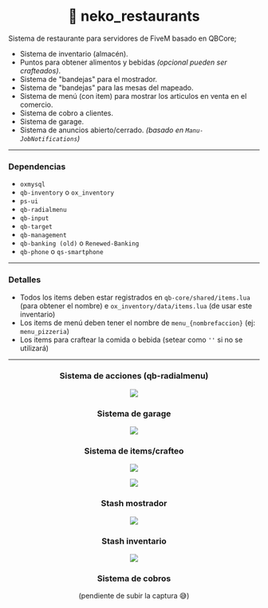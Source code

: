 <h1 align="center">🍟 neko_restaurants</h1>

Sistema de restaurante para servidores de FiveM basado en QBCore;

- Sistema de inventario (almacén).
- Puntos para obtener alimentos y bebidas _(opcional pueden ser crafteados)_.
- Sistema de "bandejas" para el mostrador.
- Sistema de "bandejas" para las mesas del mapeado.
- Sistema de menú (con item) para mostrar los articulos en venta en el comercio.
- Sistema de cobro a clientes.
- Sistema de garage.
- Sistema de anuncios abierto/cerrado. _(basado en `Manu-JobNotifications`)_

---

### Dependencias
- `oxmysql`
- `qb-inventory` o `ox_inventory`
- `ps-ui`
- `qb-radialmenu`
- `qb-input`
- `qb-target`
- `qb-management`
- `qb-banking (old)` o `Renewed-Banking`
- `qb-phone` o `qs-smartphone`

---

### Detalles
- Todos los items deben estar registrados en `qb-core/shared/items.lua` (para obtener el nombre) e `ox_inventory/data/items.lua` (de usar este inventario)
- Los items de menú deben tener el nombre de `menu_{nombrefaccion}` (ej: `menu_pizzeria`)
- Los items para craftear la comida o bebida (setear como `''` si no se utilizará)

---

<h3 align="center">Sistema de acciones (qb-radialmenu)</h3>
<p align="center"><img src="https://github.com/imkuroneko/neko_restaurants/assets/20273059/3d90091c-3878-4df0-acac-8262b4e1951b"/></p>

<h3 align="center">Sistema de garage</h3>
<p align="center"><img src="https://github.com/imkuroneko/neko_restaurants/assets/20273059/23f53685-cc3a-4624-bff6-a09384944359"/></p>

<h3 align="center">Sistema de items/crafteo</h3>
<p align="center"><img src="https://github.com/imkuroneko/neko_restaurants/assets/20273059/bbe253f4-b343-45ba-bb1c-8cb1f6a94ddf"/></p>
<p align="center"><img src="https://github.com/imkuroneko/neko_restaurants/assets/20273059/f05123b5-7483-46cf-b69e-3d5526bf43df"/></p>

<h3 align="center">Stash mostrador</h3>
<p align="center"><img src="https://github.com/imkuroneko/neko_restaurants/assets/20273059/838ba6a4-9972-43a3-8293-1a4ec3e0ad12"/></p>

<h3 align="center">Stash inventario</h3>
<p align="center"><img src="https://github.com/imkuroneko/neko_restaurants/assets/20273059/692b781c-7a4c-4431-affa-77b0a6df2c2d"/></p>

<h3 align="center">Sistema de cobros</h3>
<p align="center">(pendiente de subir la captura 😅)</p>
